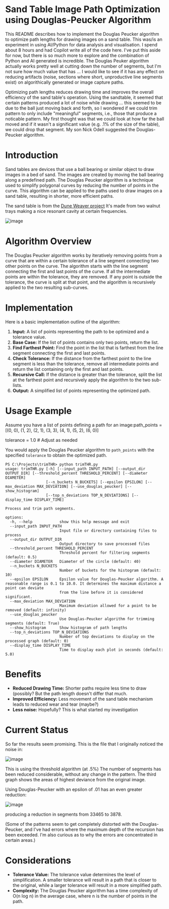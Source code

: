 # Sand Table Image Path Optimization using Douglas-Peucker Algorithm


This README describes how to implement the Douglas Peucker algorithm to optimize path lengths for drawing images on a sand table. This was/is an experiment in using AI/Python for data analysis and visualisation.  I spend about 8 hours and had Copilot write all of the code here.  I've put this aside for now, but there is so much more to explore and the combination of Python and AI generated is incredible.  The Douglas Peuker algorithm actually works pretty well at cutting down the number of segments, but I'm not sure how much value that has ... I would like to see if it has any effect on reducing artifacts (noise, sections where short, unproductive line segments exist) on algorithically generated or image capture paths.

Optimizing path lengths reduces drawing time and improves the overall efficiency of the sand table's operation.  Using the sandtable, it seemed that certain patterns produced a lot of noise while drawing ... this seemed to be due to the ball just moving back and forth, so I wondered if we could trim pattern to only include "meaningful" segments, i.e., those that produce a noticable pattern.   My first thought was that we could look at how far the ball moved and if it wasn't a significant value (e.g. .1% of the size of the table), we could drop that segment.  My son Nick Odell suggested the Douglas-Peucker algorithm.

# Introduction

Sand tables are devices that use a ball bearing or similar object to draw images in a bed of sand. The images are created by moving the ball bearing along a predefined path. The Douglas Peucker algorithm is a technique used to simplify polygonal curves by reducing the number of points in the curve. This algorithm can be applied to the paths used to draw images on a sand table, resulting in shorter, more efficient paths.

The sand table is from the [Dune Weaver project](https://makerworld.com/en/models/841332-dune-weaver-a-3d-printed-kinetic-sand-table#profileId-787553)  It's made from two walnut trays making a nice resonant cavity at certain frequencies.   

![image](https://github.com/user-attachments/assets/d4f38014-387b-47be-83f7-38daa333f1c8)

# Algorithm Overview

The Douglas Peucker algorithm works by iteratively removing points from a curve that are within a certain tolerance of a line segment connecting two other points on the curve. The algorithm starts with the line segment connecting the first and last points of the curve. If all the intermediate points are within the tolerance, they are removed. If any point is outside the tolerance, the curve is split at that point, and the algorithm is recursively applied to the two resulting sub-curves.

# Implementation

Here is a basic implementation outline of the algorithm:

1. **Input:** A list of points representing the path to be optimized and a tolerance value.  
2. **Base Case:** If the list of points contains only two points, return the list.  
3. **Find Farthest Point:** Find the point in the list that is farthest from the line segment connecting the first and last points.  
4. **Check Tolerance:** If the distance from the farthest point to the line segment is less than the tolerance, remove all intermediate points and return the list containing only the first and last points.  
5. **Recursive Call:** If the distance is greater than the tolerance, split the list at the farthest point and recursively apply the algorithm to the two sub-lists.  
6. **Output:** A simplified list of points representing the optimized path.

# Usage Example

Assume you have a list of points defining a path for an image:path\_points \= \[(0, 0), (1, 2), (2, 1), (3, 3), (4, 1), (5, 2), (6, 0)\]

tolerance \= 1.0  \# Adjust as needed

You would apply the Douglas Peucker algorithm to `path_points` with the specified `tolerance` to obtain the optimized path.

```
PS C:\Projects\trimTHR> python trimTHR.py                                                                                    
usage: trimTHR.py [-h] [--input_path INPUT_PATH] [--output_dir OUTPUT_DIR] [--threshold_percent THRESHOLD_PERCENT] [--diameter DIAMETER]
                  [--n_buckets N_BUCKETS] [--epsilon EPSILON] [--max_deviation MAX_DEVIATION] [--use_douglas_peucker] [--show_histogram]
                  [--top_n_deviations TOP_N_DEVIATIONS] [--display_time DISPLAY_TIME]

Process and trim path segments.

options:
  -h, --help            show this help message and exit
  --input_path INPUT_PATH
                        Input file or directory containing files to process
  --output_dir OUTPUT_DIR
                        Output directory to save processed files
  --threshold_percent THRESHOLD_PERCENT
                        Threshold percent for filtering segments (default: 0.5)
  --diameter DIAMETER   Diameter of the circle (default: 40)
  --n_buckets N_BUCKETS
                        Number of buckets for the histogram (default: 10)
  --epsilon EPSILON     Epsilon value for Douglas-Peucker algorithm. A reasonable range is 0.1 to 10.0. It determines the maximum distance a point can deviate  
                        from the line before it is considered significant.
  --max_deviation MAX_DEVIATION
                        Maximum deviation allowed for a point to be removed (default: infinity)
  --use_douglas_peucker
                        Use Douglas-Peucker algorithm for trimming segments (default: True)
  --show_histogram      Show histogram of path lengths
  --top_n_deviations TOP_N_DEVIATIONS
                        Number of top deviations to display on the processed graph (default: 0)
  --display_time DISPLAY_TIME
                        Time to display each plot in seconds (default: 5.0)

```
# Benefits

* **Reduced Drawing Time:** Shorter paths require less time to draw (possibly? But the path length doesn't differ that much.
* **Improved Efficiency:** Less movement of the sand table mechanism leads to reduced wear and tear (maybe?) 
* **Less noise:** Hopefully?  This is what started my investigation

# Current Status

So far the results seem promising.  This is the file that I originally noticed the noise in:

![image](https://github.com/user-attachments/assets/208749ad-c2c7-4da3-b520-f9b421086435)

This is using the threshold algorithm (at .5%) The number of segments has been reduced considerable, without any  change in the pattern.   The third graph shows the areas of highest deviance from the original image.

Using Douglas-Peucker with an epsilon of .01 has an even greater reduction:

![image](https://github.com/user-attachments/assets/05e60701-75e4-4300-a07e-3e5733c3a90b)

producing a reduction in segments from 33465 to 3878.

(Some of the patterns seem to get completely distorted with the Douglas-Peucker, and I've had errors where the maximum depth of the recursion has been exceeded.   I'm also curious as to why the errors are concentrated in certain areas.)

# Considerations

* **Tolerance Value:** The tolerance value determines the level of simplification. A smaller tolerance will result in a path that is closer to the original, while a larger tolerance will result in a more simplified path.  
* **Complexity:** The Douglas Peucker algorithm has a time complexity of O(n log n) in the average case, where n is the number of points in the path.
